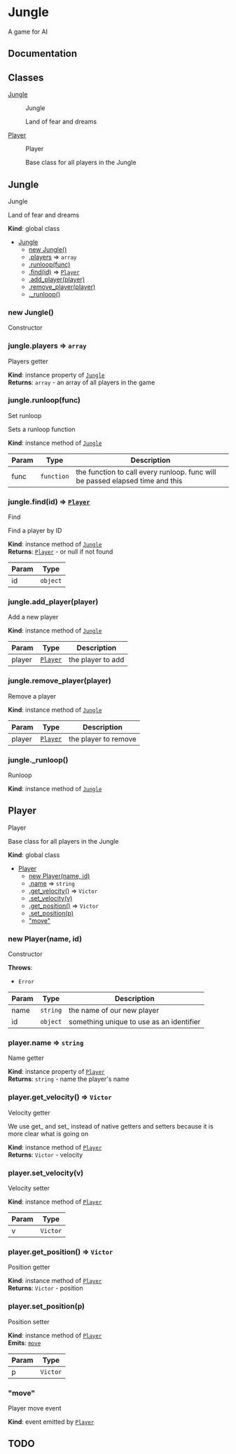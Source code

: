 # Jungle
A game for AI

## Documentation
## Classes

<dl>
<dt><a href="#Jungle">Jungle</a></dt>
<dd><p>Jungle</p>
<p>Land of fear and dreams</p>
</dd>
<dt><a href="#Player">Player</a></dt>
<dd><p>Player</p>
<p>Base class for all players in the Jungle</p>
</dd>
</dl>

<a name="Jungle"></a>

## Jungle
Jungle

Land of fear and dreams

**Kind**: global class  

* [Jungle](#Jungle)
    * [new Jungle()](#new_Jungle_new)
    * [.players](#Jungle+players) ⇒ <code>array</code>
    * [.runloop(func)](#Jungle+runloop)
    * [.find(id)](#Jungle+find) ⇒ [<code>Player</code>](#Player)
    * [.add_player(player)](#Jungle+add_player)
    * [.remove_player(player)](#Jungle+remove_player)
    * [._runloop()](#Jungle+_runloop)

<a name="new_Jungle_new"></a>

### new Jungle()
Constructor

<a name="Jungle+players"></a>

### jungle.players ⇒ <code>array</code>
Players getter

**Kind**: instance property of [<code>Jungle</code>](#Jungle)  
**Returns**: <code>array</code> - an array of all players in the game  
<a name="Jungle+runloop"></a>

### jungle.runloop(func)
Set runloop

Sets a runloop function

**Kind**: instance method of [<code>Jungle</code>](#Jungle)  

| Param | Type | Description |
| --- | --- | --- |
| func | <code>function</code> | the function to call every runloop.  func will be passed elapsed time and this |

<a name="Jungle+find"></a>

### jungle.find(id) ⇒ [<code>Player</code>](#Player)
Find

Find a player by ID

**Kind**: instance method of [<code>Jungle</code>](#Jungle)  
**Returns**: [<code>Player</code>](#Player) - or null if not found  

| Param | Type |
| --- | --- |
| id | <code>object</code> | 

<a name="Jungle+add_player"></a>

### jungle.add_player(player)
Add a new player

**Kind**: instance method of [<code>Jungle</code>](#Jungle)  

| Param | Type | Description |
| --- | --- | --- |
| player | [<code>Player</code>](#Player) | the player to add |

<a name="Jungle+remove_player"></a>

### jungle.remove_player(player)
Remove a player

**Kind**: instance method of [<code>Jungle</code>](#Jungle)  

| Param | Type | Description |
| --- | --- | --- |
| player | [<code>Player</code>](#Player) | the player to remove |

<a name="Jungle+_runloop"></a>

### jungle._runloop()
Runloop

**Kind**: instance method of [<code>Jungle</code>](#Jungle)  
<a name="Player"></a>

## Player
Player

Base class for all players in the Jungle

**Kind**: global class  

* [Player](#Player)
    * [new Player(name, id)](#new_Player_new)
    * [.name](#Player+name) ⇒ <code>string</code>
    * [.get_velocity()](#Player+get_velocity) ⇒ <code>Victor</code>
    * [.set_velocity(v)](#Player+set_velocity)
    * [.get_position()](#Player+get_position) ⇒ <code>Victor</code>
    * [.set_position(p)](#Player+set_position)
    * ["move"](#Player+event_move)

<a name="new_Player_new"></a>

### new Player(name, id)
Constructor

**Throws**:

- <code>Error</code> 


| Param | Type | Description |
| --- | --- | --- |
| name | <code>string</code> | the name of our new player |
| id | <code>object</code> | something unique to use as an identifier |

<a name="Player+name"></a>

### player.name ⇒ <code>string</code>
Name getter

**Kind**: instance property of [<code>Player</code>](#Player)  
**Returns**: <code>string</code> - name the player's name  
<a name="Player+get_velocity"></a>

### player.get_velocity() ⇒ <code>Victor</code>
Velocity getter

We use get_ and set_ instead of native getters and setters because it is more clear what is going on

**Kind**: instance method of [<code>Player</code>](#Player)  
**Returns**: <code>Victor</code> - velocity  
<a name="Player+set_velocity"></a>

### player.set_velocity(v)
Velocity setter

**Kind**: instance method of [<code>Player</code>](#Player)  

| Param | Type |
| --- | --- |
| v | <code>Victor</code> | 

<a name="Player+get_position"></a>

### player.get_position() ⇒ <code>Victor</code>
Position getter

**Kind**: instance method of [<code>Player</code>](#Player)  
**Returns**: <code>Victor</code> - position  
<a name="Player+set_position"></a>

### player.set_position(p)
Position setter

**Kind**: instance method of [<code>Player</code>](#Player)  
**Emits**: [<code>move</code>](#Player+event_move)  

| Param | Type |
| --- | --- |
| p | <code>Victor</code> | 

<a name="Player+event_move"></a>

### "move"
Player move event

**Kind**: event emitted by [<code>Player</code>](#Player)  

## TODO